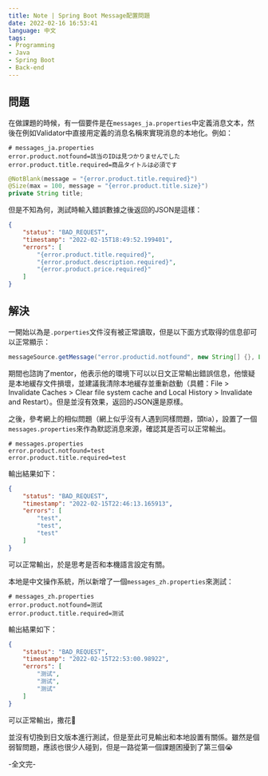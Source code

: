 ```yaml
---
title: Note | Spring Boot Message配置問題
date: 2022-02-16 16:53:41
language: 中文
tags: 
- Programming
- Java
- Spring Boot
- Back-end
---
```


## 問題
在做課題的時候，有一個要件是在`messages_ja.properties`中定義消息文本，然後在例如Validator中直接用定義的消息名稱來實現消息的本地化。例如：
```
# messages_ja.properties
error.product.notfound=該当のIDは見つかりませんでした
error.product.title.required=商品タイトルは必須です
```
```java
@NotBlank(message = "{error.product.title.required}")
@Size(max = 100, message = "{error.product.title.size}")
private String title;
```
但是不知為何，測試時輸入錯誤數據之後返回的JSON是這樣：
```json
{
    "status": "BAD_REQUEST",
    "timestamp": "2022-02-15T18:49:52.199401",
    "errors": [
        "{error.product.title.required}",
        "{error.product.description.required}",
        "{error.product.price.required}"
    ]
}
```

## 解決
一開始以為是`.porperties`文件沒有被正常讀取，但是以下面方式取得的信息卻可以正常顯示：
```java
messageSource.getMessage("error.productid.notfound", new String[] {}, Locale.JAPANESE)
```
期間也諮詢了mentor，他表示他的環境下可以以日文正常輸出錯誤信息，他懷疑是本地緩存文件損壞，並建議我清除本地緩存並重新啟動（具體：File > Invalidate Caches > Clear file system cache and Local History > Invalidate and Restart）。但是並沒有效果，返回的JSON還是原樣。

之後，參考網上的相似問題（網上似乎沒有人遇到同樣問題，頭tia），設置了一個`messages.properties`來作為默認消息來源，確認其是否可以正常輸出。
```
# messages.properties
error.product.notfound=test
error.product.title.required=test
```
輸出結果如下：
```json
{
    "status": "BAD_REQUEST",
    "timestamp": "2022-02-15T22:46:13.165913",
    "errors": [
        "test",
        "test",
        "test"
    ]
}
```
可以正常輸出，於是思考是否和本機語言設定有關。

本地是中文操作系統，所以新增了一個`messages_zh.properties`來測試：
```
# messages_zh.properties
error.product.notfound=测试
error.product.title.required=测试
```
輸出結果如下：
```json
{
    "status": "BAD_REQUEST",
    "timestamp": "2022-02-15T22:53:00.98922",
    "errors": [
        "测试",
        "测试",
        "测试"
    ]
}
```
可以正常輸出，撒花🎉

並沒有切換到日文版本進行測試，但是至此可見輸出和本地設置有關係。雖然是個弱智問題，應該也很少人碰到，但是一路從第一個課題困擾到了第三個😭
<br>

-全文完-
